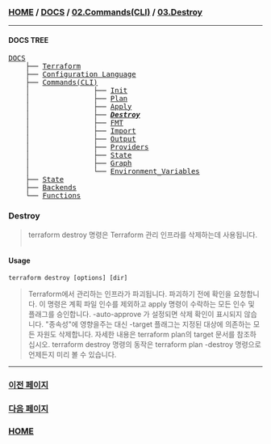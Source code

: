 ### [HOME](https://github.com/MZCMSC/Terraform/blob/main/README.md) / [DOCS](https://github.com/MZCMSC/Terraform/blob/main/DOCS/README.md) / [02.Commands(CLI)](<https://github.com/MZCMSC/Terraform/blob/main/DOCS/02_Commands(CLI)/README.md>) / [03.Destroy](<https://github.com/MZCMSC/Terraform/blob/main/DOCS/02_Commands(CLI)/03_Destroy/README.md>)

---

#### DOCS TREE

<pre>
<a href = "https://github.com/MZCMSC/Terraform/blob/main/DOCS/README.md">DOCS</a>
    ├── <a href = "https://github.com/MZCMSC/Terraform/blob/main/DOCS/00_Terraform/README.md">Terraform</a>
    ├── <a href = "https://github.com/MZCMSC/Terraform/blob/main/DOCS/01_Configuration_Language/README.md">Configuration Language</a>
    ├── <a href ="https://github.com/MZCMSC/Terraform/blob/main/DOCS/02_Commands(CLI)/README.md">Commands(CLI)</a>
    │               ├── <a href = "https://github.com/MZCMSC/Terraform/blob/main/DOCS/02_Commands(CLI)/01_Init/README.md">Init</a>
    │               ├── <a href = "https://github.com/MZCMSC/Terraform/blob/main/DOCS/02_Commands(CLI)/02_Plan/README.md">Plan</a>
    │               ├── <a href = "https://github.com/MZCMSC/Terraform/blob/main/DOCS/02_Commands(CLI)/03_Apply/README.md">Apply</a>
    │               ├── <i><b><a href = "https://github.com/MZCMSC/Terraform/blob/main/DOCS/02_Commands(CLI)/04_Destroy/README.md">Destroy</a></b></i>
    │               ├── <a href = "https://github.com/MZCMSC/Terraform/blob/main/DOCS/02_Commands(CLI)/05_FMT/README.md">FMT</a>
    │               ├── <a href = "https://github.com/MZCMSC/Terraform/blob/main/DOCS/02_Commands(CLI)/06_Import/README.md">Import</a>
    │               ├── <a href = "https://github.com/MZCMSC/Terraform/blob/main/DOCS/02_Commands(CLI)/07_Output/README.md">Output</a>
    │               ├── <a href = "https://github.com/MZCMSC/Terraform/blob/main/DOCS/02_Commands(CLI)/08_Providers/README.md">Providers</a>
    │               ├── <a href = "https://github.com/MZCMSC/Terraform/blob/main/DOCS/02_Commands(CLI)/09_State/README.md">State</a>
    │               ├── <a href = "https://github.com/MZCMSC/Terraform/blob/main/DOCS/02_Commands(CLI)/10_Graph/README.md">Graph</a>
    │               └── <a href = "https://github.com/MZCMSC/Terraform/blob/main/DOCS/02_Commands(CLI)/11_Environment_Variables/README.md">Environment_Variables</a>
    ├── <a href = "https://github.com/MZCMSC/Terraform/blob/main/DOCS/03_State/README.md">State</a>
    ├── <a href = "https://github.com/MZCMSC/Terraform/blob/main/DOCS/04_Backends/README.md">Backends</a>
    └── <a href = "https://github.com/MZCMSC/Terraform/blob/main/DOCS/05_Functions/README.md">Functions</a>
</pre>

### Destroy

> terraform destroy 명령은 Terraform 관리 인프라를 삭제하는데 사용됩니다.
>
> ```
>
> ```

#### Usage

```
terraform destroy [options] [dir]
```

> Terraform에서 관리하는 인프라가 파괴됩니다. 파괴하기 전에 확인을 요청합니다.
> 이 명령은 계획 파일 인수를 제외하고 apply 명령이 수락하는 모든 인수 및 플래그를 승인합니다.
> -auto-approve 가 설정되면 삭제 확인이 표시되지 않습니다.
> "종속성"에 영향을주는 대신 -target 플래그는 지정된 대상에 의존하는 모든 자원도 삭제합니다. 자세한 내용은 terraform plan의 target 문서를 참조하십시오.
> terraform destroy 명령의 동작은 terraform plan -destroy 명령으로 언제든지 미리 볼 수 있습니다.

---

### [이전 페이지](<https://github.com/MZCMSC/Terraform/blob/main/DOCS/02_Commands(CLI)/02_Apply/README.md>)

### [다음 페이지](<https://github.com/MZCMSC/Terraform/blob/main/DOCS/02_Commands(CLI)/04_FMT/README.md>)

### [HOME](https://github.com/MZCMSC/Terraform/blob/main/README.md)
